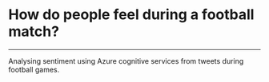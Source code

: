 # How do people feel during a football match?

---

Analysing sentiment using Azure cognitive services from tweets during football games.
